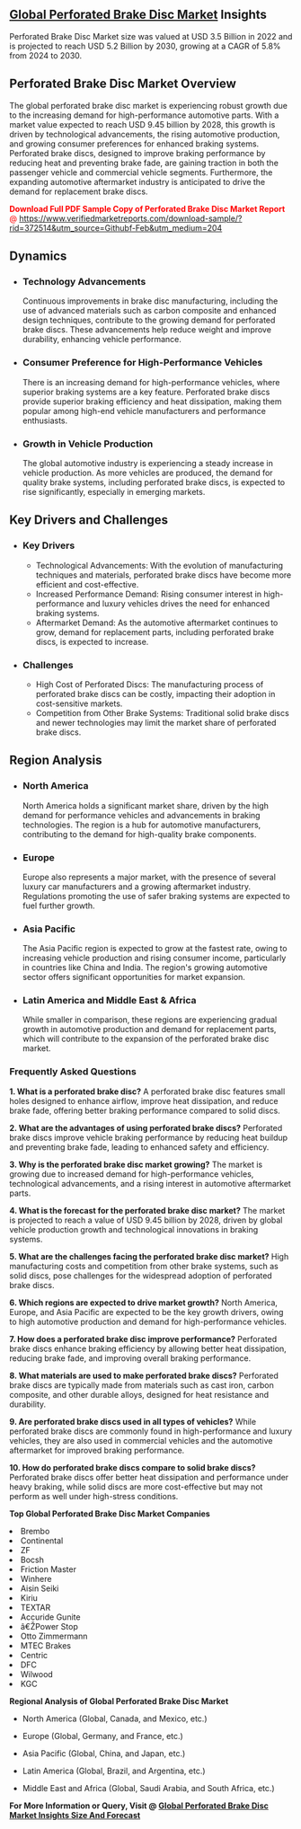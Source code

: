 <h2><a href="https://www.verifiedmarketreports.com/download-sample/?rid=372514&amp;utm_source=Githubf&amp;utm_medium=204" target="_blank">Global Perforated Brake Disc Market</a> Insights</h2><p>Perforated Brake Disc Market size was valued at USD 3.5 Billion in 2022 and is projected to reach USD 5.2 Billion by 2030, growing at a CAGR of 5.8% from 2024 to 2030.</p><p> <h2>Perforated Brake Disc Market Overview</h2> <p>The global perforated brake disc market is experiencing robust growth due to the increasing demand for high-performance automotive parts. With a market value expected to reach USD 9.45 billion by 2028, this growth is driven by technological advancements, the rising automotive production, and growing consumer preferences for enhanced braking systems. Perforated brake discs, designed to improve braking performance by reducing heat and preventing brake fade, are gaining traction in both the passenger vehicle and commercial vehicle segments. Furthermore, the expanding automotive aftermarket industry is anticipated to drive the demand for replacement brake discs.</p> <p><p><span class=""><span style="color: #ff0000;"><strong>Download Full PDF Sample Copy of Perforated Brake Disc Market Report</strong> @ </span><a href="https://www.verifiedmarketreports.com/download-sample/?rid=372514&amp;utm_source=Githubf-Feb&amp;utm_medium=204" target="_blank">https://www.verifiedmarketreports.com/download-sample/?rid=372514&amp;utm_source=Githubf-Feb&amp;utm_medium=204</a></span></p></p> <h2>Dynamics</h2> <ul> <li><h3>Technology Advancements</h3>Continuous improvements in brake disc manufacturing, including the use of advanced materials such as carbon composite and enhanced design techniques, contribute to the growing demand for perforated brake discs. These advancements help reduce weight and improve durability, enhancing vehicle performance.</li> <li><h3>Consumer Preference for High-Performance Vehicles</h3>There is an increasing demand for high-performance vehicles, where superior braking systems are a key feature. Perforated brake discs provide superior braking efficiency and heat dissipation, making them popular among high-end vehicle manufacturers and performance enthusiasts.</li> <li><h3>Growth in Vehicle Production</h3>The global automotive industry is experiencing a steady increase in vehicle production. As more vehicles are produced, the demand for quality brake systems, including perforated brake discs, is expected to rise significantly, especially in emerging markets.</li> </ul> <h2>Key Drivers and Challenges</h2> <ul> <li><h3>Key Drivers</h3> <ul> <li>Technological Advancements: With the evolution of manufacturing techniques and materials, perforated brake discs have become more efficient and cost-effective.</li> <li>Increased Performance Demand: Rising consumer interest in high-performance and luxury vehicles drives the need for enhanced braking systems.</li> <li>Aftermarket Demand: As the automotive aftermarket continues to grow, demand for replacement parts, including perforated brake discs, is expected to increase.</li> </ul> </li> <li><h3>Challenges</h3> <ul> <li>High Cost of Perforated Discs: The manufacturing process of perforated brake discs can be costly, impacting their adoption in cost-sensitive markets.</li> <li>Competition from Other Brake Systems: Traditional solid brake discs and newer technologies may limit the market share of perforated brake discs.</li> </ul> </li> </ul> <h2>Region Analysis</h2> <ul> <li><h3>North America</h3>North America holds a significant market share, driven by the high demand for performance vehicles and advancements in braking technologies. The region is a hub for automotive manufacturers, contributing to the demand for high-quality brake components.</li> <li><h3>Europe</h3>Europe also represents a major market, with the presence of several luxury car manufacturers and a growing aftermarket industry. Regulations promoting the use of safer braking systems are expected to fuel further growth.</li> <li><h3>Asia Pacific</h3>The Asia Pacific region is expected to grow at the fastest rate, owing to increasing vehicle production and rising consumer income, particularly in countries like China and India. The region's growing automotive sector offers significant opportunities for market expansion.</li> <li><h3>Latin America and Middle East & Africa</h3>While smaller in comparison, these regions are experiencing gradual growth in automotive production and demand for replacement parts, which will contribute to the expansion of the perforated brake disc market.</li> </ul> <h3>Frequently Asked Questions</h3> <p><strong>1. What is a perforated brake disc?</strong> A perforated brake disc features small holes designed to enhance airflow, improve heat dissipation, and reduce brake fade, offering better braking performance compared to solid discs.</p> <p><strong>2. What are the advantages of using perforated brake discs?</strong> Perforated brake discs improve vehicle braking performance by reducing heat buildup and preventing brake fade, leading to enhanced safety and efficiency.</p> <p><strong>3. Why is the perforated brake disc market growing?</strong> The market is growing due to increased demand for high-performance vehicles, technological advancements, and a rising interest in automotive aftermarket parts.</p> <p><strong>4. What is the forecast for the perforated brake disc market?</strong> The market is projected to reach a value of USD 9.45 billion by 2028, driven by global vehicle production growth and technological innovations in braking systems.</p> <p><strong>5. What are the challenges facing the perforated brake disc market?</strong> High manufacturing costs and competition from other brake systems, such as solid discs, pose challenges for the widespread adoption of perforated brake discs.</p> <p><strong>6. Which regions are expected to drive market growth?</strong> North America, Europe, and Asia Pacific are expected to be the key growth drivers, owing to high automotive production and demand for high-performance vehicles.</p> <p><strong>7. How does a perforated brake disc improve performance?</strong> Perforated brake discs enhance braking efficiency by allowing better heat dissipation, reducing brake fade, and improving overall braking performance.</p> <p><strong>8. What materials are used to make perforated brake discs?</strong> Perforated brake discs are typically made from materials such as cast iron, carbon composite, and other durable alloys, designed for heat resistance and durability.</p> <p><strong>9. Are perforated brake discs used in all types of vehicles?</strong> While perforated brake discs are commonly found in high-performance and luxury vehicles, they are also used in commercial vehicles and the automotive aftermarket for improved braking performance.</p> <p><strong>10. How do perforated brake discs compare to solid brake discs?</strong> Perforated brake discs offer better heat dissipation and performance under heavy braking, while solid discs are more cost-effective but may not perform as well under high-stress conditions.</p> </p><p><strong>Top Global Perforated Brake Disc Market Companies</strong></p><div data-test-id=""><p><li>Brembo</li><li> Continental</li><li> ZF</li><li> Bocsh</li><li> Friction Master</li><li> Winhere</li><li> Aisin Seiki</li><li> Kiriu</li><li> TEXTAR</li><li> Accuride Gunite</li><li> â€ŽPower Stop</li><li> Otto Zimmermann</li><li> MTEC Brakes</li><li> Centric</li><li> DFC</li><li> Wilwood</li><li> KGC</li></p><div><strong>Regional Analysis of&nbsp;Global Perforated Brake Disc Market</strong></div><ul><li dir="ltr"><p dir="ltr">North America&nbsp;(Global, Canada, and Mexico, etc.)</p></li><li dir="ltr"><p dir="ltr">Europe (Global, Germany, and France, etc.)</p></li><li dir="ltr"><p dir="ltr">Asia Pacific&nbsp;(Global, China, and Japan, etc.)</p></li><li dir="ltr"><p dir="ltr">Latin America&nbsp;(Global, Brazil, and Argentina, etc.)</p></li><li dir="ltr">Middle East and Africa&nbsp;(Global, Saudi Arabia, and South Africa, etc.)</li></ul><p><strong>For More Information or Query, Visit @&nbsp;</strong><strong><a href="https://www.verifiedmarketreports.com/product/perforated-brake-disc-market/?utm_source=Githubf&amp;utm_medium=204" target="_blank">Global Perforated Brake Disc Market Insights Size And Forecast</a></strong></p></div>
